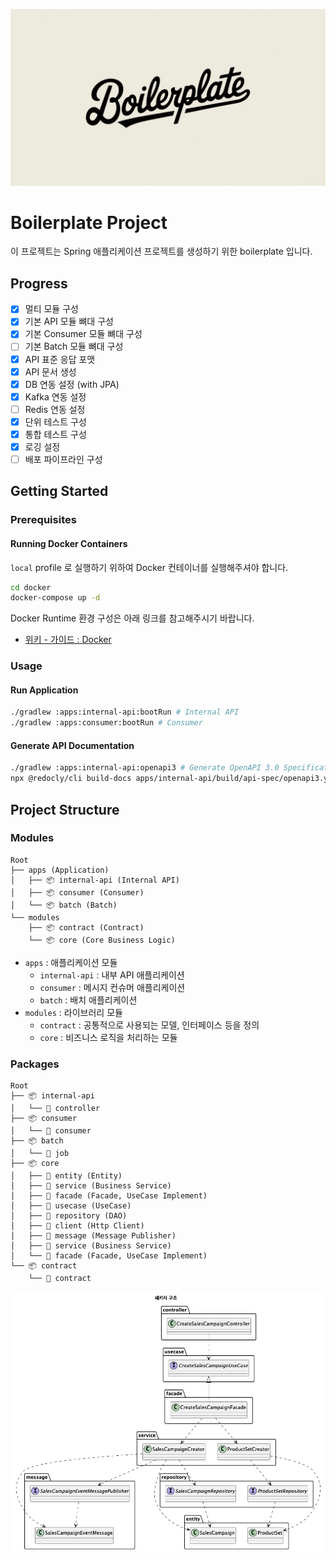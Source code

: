 ![Logo image](assets/logo.webp)

# Boilerplate Project

이 프로젝트는 Spring 애플리케이션 프로젝트를 생성하기 위한 boilerplate 입니다.

## Progress

- [x] 멀티 모듈 구성
- [x] 기본 API 모듈 뼈대 구성
- [x] 기본 Consumer 모듈 뼈대 구성
- [ ] 기본 Batch 모듈 뼈대 구성
- [x] API 표준 응답 포맷 
- [x] API 문서 생성
- [x] DB 연동 설정 (with JPA)
- [x] Kafka 연동 설정
- [ ] Redis 연동 설정 
- [x] 단위 테스트 구성
- [x] 통합 테스트 구성
- [x] 로깅 설정
- [ ] 배포 파이프라인 구성

## Getting Started

### Prerequisites

#### Running Docker Containers 

`local` profile 로 실행하기 위하여 Docker 컨테이너를 실행해주셔야 합니다.

```bash
cd docker
docker-compose up -d
```

Docker Runtime 환경 구성은 아래 링크를 참고해주시기 바랍니다.

- [위키 - 가이드 : Docker](https://wiki.musinsa.com/pages/viewpage.action?pageId=224035657)

### Usage

#### Run Application

```bash
./gradlew :apps:internal-api:bootRun # Internal API
./gradlew :apps:consumer:bootRun # Consumer
```

#### Generate API Documentation

```bash
./gradlew :apps:internal-api:openapi3 # Generate OpenAPI 3.0 Specification
npx @redocly/cli build-docs apps/internal-api/build/api-spec/openapi3.yaml --output=build/openapi/internal-api.html # Generate HTML Documentation
```

## Project Structure

### Modules

```
Root
├── apps (Application)
│   ├── 📦 internal-api (Internal API)
│   ├── 📦 consumer (Consumer)
│   └── 📦 batch (Batch)
└── modules
    ├── 📦 contract (Contract)
    └── 📦 core (Core Business Logic)
```

- `apps` : 애플리케이션 모듈
  - `internal-api` : 내부 API 애플리케이션
  - `consumer` : 메시지 컨슈머 애플리케이션
  - `batch` : 배치 애플리케이션
- `modules` : 라이브러리 모듈
  - `contract` : 공통적으로 사용되는 모델, 인터페이스 등을 정의
  - `core` : 비즈니스 로직을 처리하는 모듈

### Packages

```
Root
├── 📦 internal-api
│   └── 📂 controller
├── 📦 consumer
│   └── 📂 consumer
├── 📦 batch
│   └── 📂 job
├── 📦 core
│   ├── 📂 entity (Entity)
│   ├── 📂 service (Business Service)
│   ├── 📂 facade (Facade, UseCase Implement)
│   ├── 📂 usecase (UseCase)
│   ├── 📂 repository (DAO)
│   ├── 📂 client (Http Client)
│   ├── 📂 message (Message Publisher)
│   ├── 📂 service (Business Service)
│   └── 📂 facade (Facade, UseCase Implement)
└── 📦 contract
    └── 📂 contract
```

![Package Structure](documents/diagram/architecture/Package.png)
